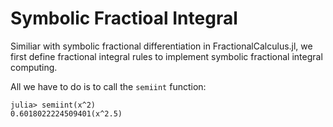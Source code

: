 # Symbolic Fractioal Integral

Similiar with symbolic fractional differentiation in FractionalCalculus.jl, we first define fractional integral rules to implement symbolic fractional integral computing.

All we have to do is to call the ```semiint``` function:

```julia-repl
julia> semiint(x^2)
0.6018022224509401(x^2.5)
```